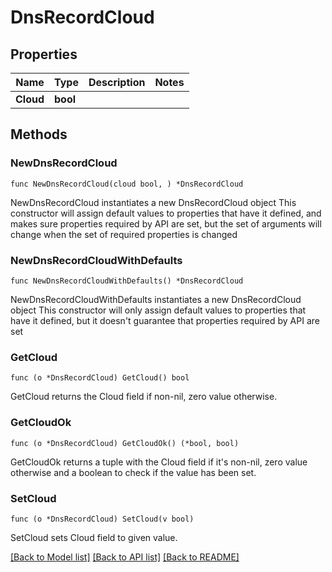 # DnsRecordCloud

## Properties

Name | Type | Description | Notes
------------ | ------------- | ------------- | -------------
**Cloud** | **bool** |  | 

## Methods

### NewDnsRecordCloud

`func NewDnsRecordCloud(cloud bool, ) *DnsRecordCloud`

NewDnsRecordCloud instantiates a new DnsRecordCloud object
This constructor will assign default values to properties that have it defined,
and makes sure properties required by API are set, but the set of arguments
will change when the set of required properties is changed

### NewDnsRecordCloudWithDefaults

`func NewDnsRecordCloudWithDefaults() *DnsRecordCloud`

NewDnsRecordCloudWithDefaults instantiates a new DnsRecordCloud object
This constructor will only assign default values to properties that have it defined,
but it doesn't guarantee that properties required by API are set

### GetCloud

`func (o *DnsRecordCloud) GetCloud() bool`

GetCloud returns the Cloud field if non-nil, zero value otherwise.

### GetCloudOk

`func (o *DnsRecordCloud) GetCloudOk() (*bool, bool)`

GetCloudOk returns a tuple with the Cloud field if it's non-nil, zero value otherwise
and a boolean to check if the value has been set.

### SetCloud

`func (o *DnsRecordCloud) SetCloud(v bool)`

SetCloud sets Cloud field to given value.



[[Back to Model list]](HOW-TO.md#documentation-for-models) [[Back to API list]](HOW-TO.md#documentation-for-api-endpoints) [[Back to README]](HOW-TO.md)


